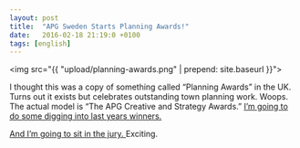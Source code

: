 ```yaml
---
layout: post
title:  "APG Sweden Starts Planning Awards!"
date:   2016-02-18 21:19:0 +0100
tags: [english]
---
```


<img src="{{ "upload/planning-awards.png" | prepend: site.baseurl }}">

I thought this was a copy of something called “Planning Awards” in the UK. Turns out it exists but celebrates outstanding town planning work. Woops. The actual model is “The APG Creative and Strategy Awards.”
[I’m going to do some digging into last years winners.](http://www.apg.org.uk/#!apgawards2015-winners/c22cf)

[And I’m going to sit in the jury. ](http://www.planningawards.se/)Exciting.
